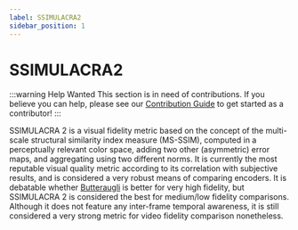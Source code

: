 ```yaml
---
label: SSIMULACRA2
sidebar_position: 1
---
```


# SSIMULACRA2

:::warning Help Wanted
This section is in need of contributions. If you believe you can help, please see our [Contribution Guide](../contribution-guide.md) to get started as a contributor!
:::

SSIMULACRA 2 is a visual fidelity metric based on the concept of the multi-scale structural similarity index measure (MS-SSIM), computed in a perceptually relevant color space, adding two other (asymmetric) error maps, and aggregating using two different norms. It is currently the most reputable visual quality metric according to its correlation with subjective results, and is considered a very robust means of comparing encoders. It is debatable whether [Butteraugli](../metrics/butteraugli.md) is better for very high fidelity, but SSIMULACRA 2 is considered the best for medium/low fidelity comparisons. Although it does not feature any inter-frame temporal awareness, it is still considered a very strong metric for video fidelity comparison nonetheless.
